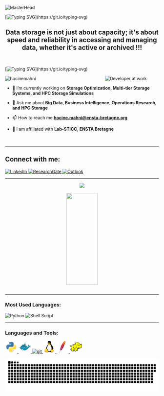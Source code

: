 ![MasterHead](https://present.readthedocs.io/en/latest/_images/welcome-to-coding.gif)

<!--   Typing animation   -->
[![Typing SVG](https://readme-typing-svg.herokuapp.com?color=%2336BCF7&center=true&vCenter=true&width=800&lines=Hello,+I'm+Hocine+Mahni;I+am+a+PhD+student+at+ENSTA+Bretagne;Welcome+to+My+GitHub+Profile;I+work+on+HPC+Storage+Optimization!)](https://git.io/typing-svg)

<h2 align="center"> Data storage is not just about capacity; it's about speed and reliability in accessing and managing data, whether it's active or archived !!! </h2><br/>

<!-- Proverb of the Day -->
[![Typing SVG](https://readme-typing-svg.herokuapp.com?color=%2336BCF7&center=true&vCenter=true&width=800&lines=Proverb+of+the+Day:+Don't+communicate+by+sharing+memory;Share+memory+by+communicating.)](https://git.io/typing-svg)

<!--  -->
<img align="right" width="35%" src="https://cdn.dribbble.com/users/1292677/screenshots/6139167/avento.gif" alt="Developer at work"/>

<p align="left">
  <img src="https://komarev.com/ghpvc/?username=hocinemahni&label=Profile%20views&color=0e75b6&style=flat" alt="hocinemahni" />
</p>

- 🌱 I’m currently working on **Storage Optimization, Multi-tier Storage Systems, and HPC Storage Simulations**

- 💬 Ask me about **Big Data, Business Intelligence, Operations Research, and HPC Storage**

- 📫 How to reach me **hocine.mahni@ensta-bretagne.org**

- 🏢 I am affiliated with **Lab-STICC**, **ENSTA Bretagne**
<br><br><br>
---


<h2 align="left">Connect with me:</h2>
<p align="left">
  <a href="https://www.linkedin.com/in/hocine-mahni-85780518b/" target="blank">
    <img align="center" src="https://raw.githubusercontent.com/rahuldkjain/github-profile-readme-generator/master/src/images/icons/Social/linked-in-alt.svg" alt="LinkedIn" height="30" width="40" />
  </a>
  <a href="https://www.researchgate.net/profile/Hocine-Mahni" target="blank">
    <img align="center" src="https://upload.wikimedia.org/wikipedia/commons/5/5e/ResearchGate_icon_SVG.svg" alt="ResearchGate" height="30" width="40" />
  </a>
  <a href="mailto:hocine.mahni@ensta-bretagne.org">
    <img align="center" src="https://img.icons8.com/fluency/48/000000/microsoft-outlook-2019.png" alt="Outlook" height="30" width="40" />
  </a>
</p>


---

<p align="center">
  <img src="https://github-readme-streak-stats.herokuapp.com/?user=hocinemahni"  />
</p>

<!--  -->

  
 <div align="center">
  <!-- <img align="center" width="45%" height="300" src="https://github-readme-stats.vercel.app/api?username=hocinemahni&show_icons=true&count_private=true&theme=radical"/> -->
   <img align="center" width="45%" height="300" src="https://github-readme-stats.vercel.app/api?username=hocinemahni&theme=radical"/>
</div><br/>


---


<!-- Most Used Languages Section with Badges -->
<h3 align="left">Most Used Languages:</h3>
<p align="left">
  <img src="https://img.shields.io/badge/Python-3670A0?style=for-the-badge&logo=python&logoColor=ffdd54" alt="Python" />
  <img src="https://img.shields.io/badge/Shell_Script-5391FE?style=for-the-badge&logo=gnu-bash&logoColor=white" alt="Shell Script" />
</p>




---

<h3 align="left">Languages and Tools:</h3>
<p align="left"> 
  <a href="https://www.python.org" target="_blank" rel="noreferrer">
    <img src="https://raw.githubusercontent.com/devicons/devicon/master/icons/python/python-original.svg" alt="python" width="40" height="40"/>
  </a> 
  <a href="https://www.docker.com/" target="_blank" rel="noreferrer">
    <img src="https://raw.githubusercontent.com/devicons/devicon/master/icons/docker/docker-original.svg" alt="docker" width="40" height="40"/>
  </a> 
  <a href="https://git-scm.com/" target="_blank" rel="noreferrer">
    <img src="https://www.vectorlogo.zone/logos/git-scm/git-scm-icon.svg" alt="git" width="40" height="40"/>
  </a> 
  <a href="https://www.linux.org/" target="_blank" rel="noreferrer">
    <img src="https://raw.githubusercontent.com/devicons/devicon/master/icons/linux/linux-original.svg" alt="linux" width="40" height="40"/>
  </a> 
  <a href="https://spark.apache.org/" target="_blank" rel="noreferrer">
    <img src="https://raw.githubusercontent.com/devicons/devicon/master/icons/apache/apache-original.svg" alt="apache-spark" width="40" height="40"/>
  </a>
  <a href="https://hadoop.apache.org/" target="_blank" rel="noreferrer">
    <img src="https://raw.githubusercontent.com/devicons/devicon/master/icons/hadoop/hadoop-original.svg" alt="hadoop" width="40" height="40"/>
  </a> 
</p>
<picture>
  <source media="(prefers-color-scheme: dark)" srcset="https://github.com/hocinemahni/hocinemahni/blob/output/github-contribution-grid-snake-dark.svg">
  <source media="(prefers-color-scheme: light)" srcset="https://github.com/hocinemahni/hocinemahni/blob/output/github-contribution-grid-snake.svg">
  <!--- <img alt="github contribution grid snake animation" src="https://github.com/hocinemahni/hocinemahni/blob/output/github-contribution-grid-snake.svg">-->
  <p align="center">
    
 <img width="1000" src="https://github.com/hocinemahni/hocinemahni/blob/output/snake.svg">
</p>
